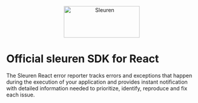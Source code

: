 <p align="center">
  <a href="https://sleuren.com/?utm_source=github&utm_medium=logo" target="_blank">
    <img src="https://sleuren.com/logo_positive.svg" alt="Sleuren" width="200" height="84">
  </a>
</p>

# Official sleuren SDK for React

The Sleuren React error reporter tracks errors and exceptions that happen during the
execution of your application and provides instant notification with detailed
information needed to prioritize, identify, reproduce and fix each issue.
